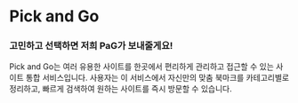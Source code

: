 # Pick and Go
 
### 고민하고 선택하면 저희 PaG가 보내줄게요!

Pick and Go는 여러 유용한 사이트를 한곳에서 편리하게 관리하고 접근할 수 있는 사이트 통합 서비스입니다. 사용자는 이 서비스에서 자신만의 맞춤 북마크를 카테고리별로 정리하고, 빠르게 검색하여 원하는 사이트를 즉시 방문할 수 있습니다.
